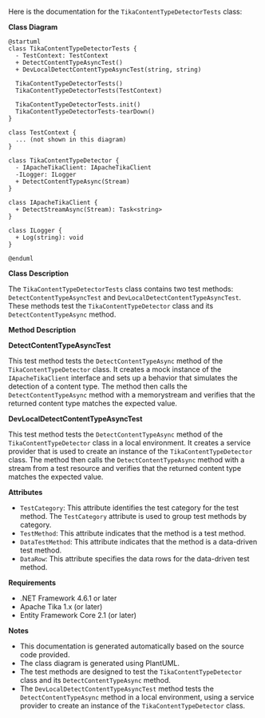 Here is the documentation for the `TikaContentTypeDetectorTests` class:

**Class Diagram**

```plantuml
@startuml
class TikaContentTypeDetectorTests {
  - TestContext: TestContext
  + DetectContentTypeAsyncTest()
  + DevLocalDetectContentTypeAsyncTest(string, string)

  TikaContentTypeDetectorTests()
  TikaContentTypeDetectorTests(TestContext)

  TikaContentTypeDetectorTests.init()
  TikaContentTypeDetectorTests-tearDown()
}

class TestContext {
  ... (not shown in this diagram)
}

class TikaContentTypeDetector {
  - IApacheTikaClient: IApacheTikaClient
  -ILogger: ILogger
  + DetectContentTypeAsync(Stream)
}

class IApacheTikaClient {
  + DetectStreamAsync(Stream): Task<string>
}

class ILogger {
  + Log(string): void
}

@enduml
```

**Class Description**

The `TikaContentTypeDetectorTests` class contains two test methods: `DetectContentTypeAsyncTest` and `DevLocalDetectContentTypeAsyncTest`. These methods test the `TikaContentTypeDetector` class and its `DetectContentTypeAsync` method.

**Method Description**

**DetectContentTypeAsyncTest**

This test method tests the `DetectContentTypeAsync` method of the `TikaContentTypeDetector` class. It creates a mock instance of the `IApacheTikaClient` interface and sets up a behavior that simulates the detection of a content type. The method then calls the `DetectContentTypeAsync` method with a memorystream and verifies that the returned content type matches the expected value.

**DevLocalDetectContentTypeAsyncTest**

This test method tests the `DetectContentTypeAsync` method of the `TikaContentTypeDetector` class in a local environment. It creates a service provider that is used to create an instance of the `TikaContentTypeDetector` class. The method then calls the `DetectContentTypeAsync` method with a stream from a test resource and verifies that the returned content type matches the expected value.

**Attributes**

* `TestCategory`: This attribute identifies the test category for the test method. The `TestCategory` attribute is used to group test methods by category.
* `TestMethod`: This attribute indicates that the method is a test method.
* `DataTestMethod`: This attribute indicates that the method is a data-driven test method.
* `DataRow`: This attribute specifies the data rows for the data-driven test method.

**Requirements**

* .NET Framework 4.6.1 or later
* Apache Tika 1.x (or later)
* Entity Framework Core 2.1 (or later)

**Notes**

* This documentation is generated automatically based on the source code provided.
* The class diagram is generated using PlantUML.
* The test methods are designed to test the `TikaContentTypeDetector` class and its `DetectContentTypeAsync` method.
* The `DevLocalDetectContentTypeAsyncTest` method tests the `DetectContentTypeAsync` method in a local environment, using a service provider to create an instance of the `TikaContentTypeDetector` class.